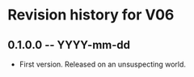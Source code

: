 # Revision history for V06

## 0.1.0.0 -- YYYY-mm-dd

* First version. Released on an unsuspecting world.
